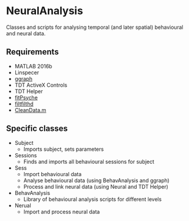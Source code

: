 # NeuralAnalysis

Classes and scripts for analysing temporal (and later spatial) behavioural and neural data.


## Requirements
 - MATLAB 2016b
 - Linspecer
 - [ggraph](https://github.com/garethjns/MATLABGraphicsFunctions)
 - TDT ActiveX Controls
 - TDT Helper
 - [fitPsyche](https://github.com/garethjns/PsychometricCurveFitting)
 - [filtfilthd](https://uk.mathworks.com/matlabcentral/fileexchange/17061-filtfilthd)
 - [CleanData.m](http://www.med.upenn.edu/mulab/programs.html)
 

## Specific classes
  - Subject
    - Imports subject, sets parameters
  - Sessions
    - Finds and imports all behavioural sessions for subject
  - Sess
    - Import behavioural data
    - Analyse behavioural data (using BehavAnalysis and ggraph)
    - Process and link neural data (using Neural and TDT Helper)
  - BehavAnalysis
    - Library of behavioural analysis scripts for different levels
  - Nerual
    - Import and process neural data

